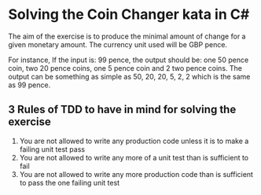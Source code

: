 # Solving the Coin Changer kata in C#

The aim of the exercise is to produce the minimal amount of change for a given monetary amount.
The currency unit used will be GBP pence.

For instance, If the input is: 99 pence, the output should be: one 50 pence coin, two 20 pence coins, one 5 pence coin and 2 two pence coins. The output can be something as simple as 50, 20, 20, 5, 2, 2 which is the same as 99 pence.


## 3 Rules of TDD to have in mind for solving the exercise
1. You are not allowed to write any production code unless it is to make a failing unit test pass
1. You are not allowed to write any more of a unit test than is sufficient to fail
1. You are not allowed to write any more production code than is sufficient to pass the one failing unit test
